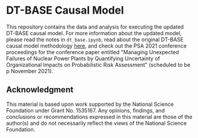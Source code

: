 # DT-BASE Causal Model
This repository contains the data and analysis for executing the updated DT-BASE causal model. For more information about the updated model, please read the notes in `dt_base.ipynb`, read about the original DT-BASE causal model methodology [here](https://www.researchgate.net/publication/329889892_Data-Theoretic_Methodology_and_Computational_Platform_to_Quantify_Organizational_Factors_in_Socio-Technical_Risk_Analysis), and check out the PSA 2021 conference proceedings for the conference paper entitled "Managing Unexpected Failures of Nuclear Power Plants by Quantifying Uncertainty of Organizational Impacts on Probabilistic Risk Assessment" (scheduled to be p November 2021).

## Acknowledgment
This material is based upon work supported by the National Science Foundation under Grant No. 1535167. Any opinions, findings, and conclusions or recommendations expressed in this material are those of the author(s) and do not necessarily reflect the views of the National Science Foundation.
